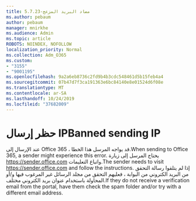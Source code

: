 ```yaml
---
title: مضاد البريد المزعج-5.7.23
ms.author: pebaum
author: pebaum
manager: mnirkhe
ms.audience: Admin
ms.topic: article
ROBOTS: NOINDEX, NOFOLLOW
localization_priority: Normal
ms.collection: Adm_O365
ms.custom:
- "3155"
- "9001195"
ms.openlocfilehash: 9a2a6eb8736c2fd9b4b3cdc548461d5b15feb4a4
ms.sourcegitcommit: 07b47d7f3ca191363e6bc84140e8e01524d6f08e
ms.translationtype: MT
ms.contentlocale: ar-SA
ms.lasthandoff: 10/24/2019
ms.locfileid: "37682009"
---
```

# <a name="banned-sending-ip"></a><span data-ttu-id="939ea-102">حظر إرسال IP</span><span class="sxs-lookup"><span data-stu-id="939ea-102">Banned sending IP</span></span>

<span data-ttu-id="939ea-103">عند الإرسال إلى Office 365 ، قد يواجه المرسل هذا الخطا.</span><span class="sxs-lookup"><span data-stu-id="939ea-103">When sending to Office 365, a sender might experience this error.</span></span> <span data-ttu-id="939ea-104">يحتاج المرسل إلى زيارة https://sender.office.com واتباع التعليمات.</span><span class="sxs-lookup"><span data-stu-id="939ea-104">The sender needs to visit https://sender.office.com and follow the instructions.</span></span>  <span data-ttu-id="939ea-105">إذا لم يتلقوا رسالة التحقق من البريد الكتروني من البوابة ، فعليهم التحقق من مجلد الرسائل غير المرغوب فيها و/أو المحاولة باستخدام عنوان بريد الكتروني مختلف.</span><span class="sxs-lookup"><span data-stu-id="939ea-105">If they do not receive a verification email from the portal, have them check the spam folder and/or try with a different email address.</span></span>
